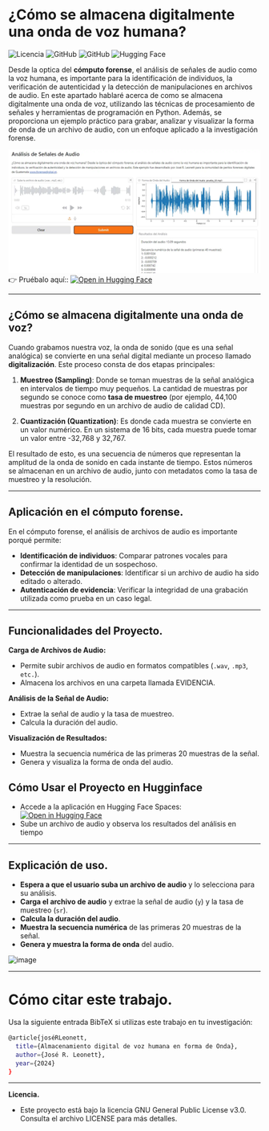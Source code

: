 # ¿Cómo se almacena digitalmente una onda de voz humana?
![Licencia](https://img.shields.io/badge/Licencia-GNU%20GPL%20v3-blue)
![GitHub](https://img.shields.io/badge/Python-3.8%2B-green)
![GitHub](https://img.shields.io/badge/Estado-Activo-brightgreen)
![Hugging Face](https://img.shields.io/badge/🤗%20Hugging%20Face-Spaces-blue)


Desde la optica del **cómputo forense**, el análisis de señales de audio como la voz humana, es importante para la identificación de individuos, la verificación de autenticidad y la detección de manipulaciones en archivos de audio. En este apartado hablaré acerca de como se almacena digitalmente una onda de voz, utilizando las técnicas de procesamiento de señales y herramientas de programación en Python. Además, se proporciona un ejemplo práctico para grabar, analizar y visualizar la forma de onda de un archivo de audio, con un enfoque aplicado a la investigación forense.

![image](https://github.com/jrleonett/almacenamiento-digital-onda-voz/blob/main/voz-audio.webp)
👉 Pruébalo aquí:: [![Open in Hugging Face](https://img.shields.io/badge/🤗%20Hugging%20Face-Spaces-blue)](https://huggingface.co/spaces/leonett/analisis-audio-voz)

---

## ¿Cómo se almacena digitalmente una onda de voz?

Cuando grabamos nuestra voz, la onda de sonido (que es una señal analógica) se convierte en una señal digital mediante un proceso llamado **digitalización**. Este proceso consta de dos etapas principales:

1. **Muestreo (Sampling)**: Donde se toman muestras de la señal analógica en intervalos de tiempo muy pequeños. La cantidad de muestras por segundo se conoce como **tasa de muestreo** (por ejemplo, 44,100 muestras por segundo en un archivo de audio de calidad CD).

2. **Cuantización (Quantization)**: Es donde cada muestra se convierte en un valor numérico. En un sistema de 16 bits, cada muestra puede tomar un valor entre -32,768 y 32,767.

El resultado de esto, es una secuencia de números que representan la amplitud de la onda de sonido en cada instante de tiempo. Estos números se almacenan en un archivo de audio, junto con metadatos como la tasa de muestreo y la resolución.

---

## Aplicación en el cómputo forense.

En el cómputo forense, el análisis de archivos de audio es importante porqué permite:
- **Identificación de individuos**: Comparar patrones vocales para confirmar la identidad de un sospechoso.
- **Detección de manipulaciones**: Identificar si un archivo de audio ha sido editado o alterado.
- **Autenticación de evidencia**: Verificar la integridad de una grabación utilizada como prueba en un caso legal.

---

## Funcionalidades del Proyecto.

**Carga de Archivos de Audio:**
- Permite subir archivos de audio en formatos compatibles (`.wav`, `.mp3`, `etc.`).
- Almacena los archivos en una carpeta llamada EVIDENCIA.

**Análisis de la Señal de Audio:**
- Extrae la señal de audio y la tasa de muestreo.
- Calcula la duración del audio.

**Visualización de Resultados:**
- Muestra la secuencia numérica de las primeras 20 muestras de la señal.
- Genera y visualiza la forma de onda del audio.

## Cómo Usar el Proyecto en Hugginface
- Accede a la aplicación en Hugging Face Spaces:
[![Open in Hugging Face](https://img.shields.io/badge/🤗%20Hugging%20Face-Spaces-blue)](https://huggingface.co/spaces/leonett/analisis-audio-voz)
- Sube un archivo de audio y observa los resultados del análisis en tiempo 

---

## Explicación de uso.

- **Espera a que el usuario suba un archivo de audio** y lo selecciona para su análisis.
- **Carga el archivo de audio** y extrae la señal de audio (`y`) y la tasa de muestreo (`sr`).
- **Calcula la duración del audio**.
- **Muestra la secuencia numérica** de las primeras 20 muestras de la señal.
- **Genera y muestra la forma de onda** del audio.

![image](https://drive.google.com/uc?export=view&id=1WEY16S8WdK4BCxA7Hb029vuRsR2FzOSc)

---
# Cómo citar este trabajo.
Usa la siguiente entrada BibTeX si utilizas este trabajo en tu investigación:
```bash
@article{joséRLeonett,
  title={Almacenamiento digital de voz humana en forma de Onda},
  author={José R. Leonett},
  year={2024}
}
```
---
**Licencia.**
- Este proyecto está bajo la licencia GNU General Public License v3.0. Consulta el archivo LICENSE para más detalles.


